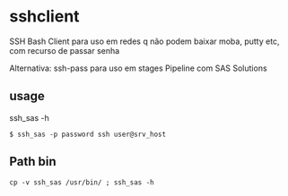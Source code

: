 # sshclient
SSH Bash Client para uso em redes q não podem baixar moba, putty etc, com recurso de passar senha

Alternativa: ssh-pass para uso em stages Pipeline com SAS Solutions 

## usage

ssh_sas -h

```
$ ssh_sas -p password ssh user@srv_host

```

## Path bin
```
cp -v ssh_sas /usr/bin/ ; ssh_sas -h
```
